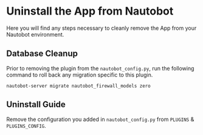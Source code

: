 # Uninstall the App from Nautobot

Here you will find any steps necessary to cleanly remove the App from your Nautobot environment.

## Database Cleanup

Prior to removing the plugin from the `nautobot_config.py`, run the following command to roll back any migration specific to this plugin.

```shell
nautobot-server migrate nautobot_firewall_models zero
```

## Uninstall Guide

Remove the configuration you added in `nautobot_config.py` from `PLUGINS` & `PLUGINS_CONFIG`.
